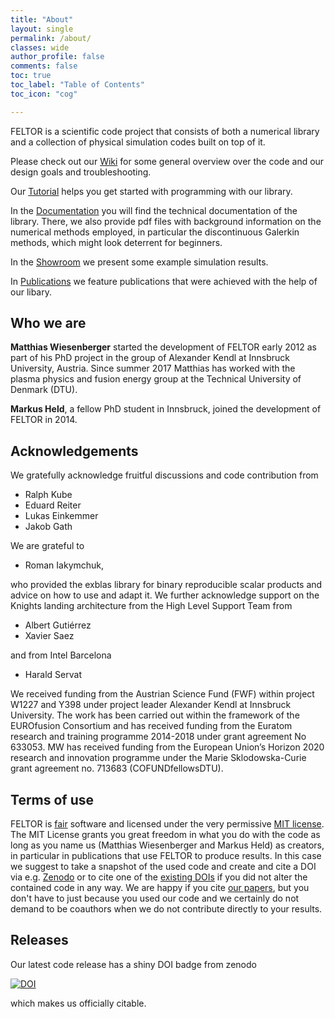 ```yaml
---
title: "About"
layout: single
permalink: /about/
classes: wide
author_profile: false
comments: false
toc: true
toc_label: "Table of Contents"
toc_icon: "cog"

---
```


FELTOR is a scientific code project that consists of both a numerical library
and a collection of physical simulation codes built on top of it.

Please check out our [Wiki](wiki.md)
for some general overview over the code and our design goals and
troubleshooting.

Our [Tutorial](tutorial_lvl1.md) helps you get started with programming
with our library.

In the [Documentation](http://feltor-dev.github.io/doc/dg/html/modules.html)
you will find the technical documentation of the library.
There, we also provide pdf files
with background information on the numerical methods employed, in particular
the discontinuous Galerkin methods, which might look deterrent for beginners.

In the [Showroom](showroom.md) we present some example simulation results.

In [Publications](publications.md) we feature publications that were
achieved with the help of our libary.

## Who we are

**Matthias Wiesenberger** started the development of FELTOR early 2012
as part of his PhD project in the group of Alexander Kendl at
Innsbruck University, Austria.
Since summer 2017 Matthias has worked with the plasma physics and
fusion energy group at the Technical University of Denmark (DTU).

**Markus Held**, a fellow PhD student in Innsbruck, joined
the development of FELTOR in 2014.

## Acknowledgements
We gratefully acknowledge fruitful discussions and code contribution from

* Ralph Kube
* Eduard Reiter
* Lukas Einkemmer
* Jakob Gath

We are grateful to

* Roman Iakymchuk,

who provided the exblas library for binary reproducible scalar products and advice
on how to use and adapt it.
We further acknowledge support on the Knights landing architecture from
the High Level Support Team from

* Albert Gutiérrez
* Xavier Saez

and from Intel Barcelona

* Harald Servat

We received funding from the Austrian Science Fund (FWF) within
project W1227 and Y398 under project leader Alexander Kendl at
Innsbruck University.  The work has been carried out within
the framework of the EUROfusion Consortium and has received funding
from the Euratom research and training programme 2014-2018 under
grant agreement No 633053.
MW has received funding from the European Union’s Horizon 2020
research and innovation programme under the Marie
Sklodowska-Curie grant agreement no. 713683 (COFUNDfellowsDTU).


## Terms of use
FELTOR is [fair](https://www.force11.org/fairprinciples) software and
licensed under the very permissive [MIT license](https://en.wikipedia.org/wiki/MIT_License). The MIT
License grants you great freedom in what you do with the code as long as
you name us (Matthias Wiesenberger and Markus Held) as creators, in
particular in publications that use FELTOR to produce results. In this
case we suggest to take a snapshot of the used code and create and cite
a DOI via e.g. [Zenodo](http://www.zenodo.org) or to cite one of the
[existing DOIs](https://doi.org/10.5281/zenodo.596442)
 if you did not alter the contained code in any way. We are
happy if you cite [our papers](publications.md), but you don't have to just because you
used our code and we certainly do not demand to be coauthors when we do
not contribute directly to your results.

## Releases
Our latest code release has a shiny DOI badge from zenodo


[![DOI](https://zenodo.org/badge/DOI/10.5281/zenodo.596442.svg)](https://doi.org/10.5281/zenodo.596442)


which makes us officially citable.
